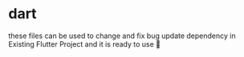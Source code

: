 # dart
these files can be used to change and fix bug update dependency in Existing Flutter Project and it is ready to use 🙌
